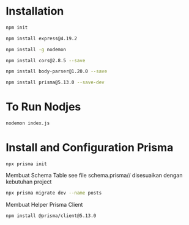 # Installation
```bash 
npm init
```
```bash
npm install express@4.19.2
```
```bash
npm install -g nodemon
```
```bash
npm install cors@2.8.5 --save
```
```bash
npm install body-parser@1.20.0 --save
```
```bash
npm install prisma@5.13.0 --save-dev
```
# To Run Nodjes
```bash
nodemon index.js
```
# Install and Configuration Prisma
  ```npx
  npx prisma init
  ```
  Membuat Schema Table see file schema.prisma// disesuaikan dengan kebutuhan project
  ```bash
  npx prisma migrate dev --name posts
  ```
  Membuat Helper Prisma Client
  ```bash
  npm install @prisma/client@5.13.0
  ```
